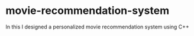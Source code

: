 # movie-recommendation-system
In this I designed a personalized movie recommendation system using C++
